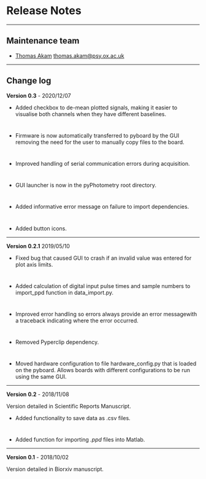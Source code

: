 # Release Notes

---

## Maintenance team

* [Thomas Akam](https://github.com/ThomasAkam) thomas.akam@psy.ox.ac.uk

--- 

## Change log

**Version 0.3** - 2020/12/07

- Added checkbox to de-mean plotted signals, making it easier to visualise both channels when they have different baselines.
#
- Firmware is now automatically transferred to pyboard by the GUI removing the need for the user to manually copy files to the board.
#
- Improved handling of serial communication errors during acquisition.
#
- GUI launcher is now in the pyPhotometry root directory.
#
- Added informative error message on failure to import dependencies.
#
- Added button icons.

--- 

**Version 0.2.1** 2019/05/10

- Fixed bug that caused GUI to crash if an invalid value was entered for plot axis limits.
#
- Added calculation of digital input pulse times and sample numbers to import_ppd function in data_import.py.
#
- Improved error handling so errors always provide an error messagewith a traceback indicating where the error occurred.
#
- Removed Pyperclip dependency.
#
- Moved hardware configuration to file hardware_config.py that is loaded on the pyboard.  Allows boards with different configurations to be run using the same GUI.

---

**Version 0.2** - 2018/11/08 

Version detailed in Scientific Reports Manuscript.

- Added functionality to save data as .csv files.
#
- Added function for importing *.ppd* files into Matlab.

--- 

**Version 0.1** -  2018/10/02

Version detailed in Biorxiv manuscript.